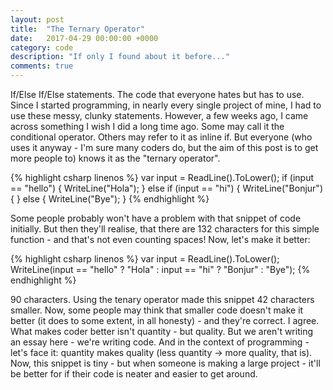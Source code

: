 ```yaml
---
layout: post
title:  "The Ternary Operator"
date:   2017-04-29 00:00:00 +0000
category: code
description: "If only I found about it before..."
comments: true
---
```

If/Else If/Else statements. The code that everyone hates but has to use. Since I started programming, in nearly every single project of mine, I had to use these messy, clunky statements. However, a few weeks ago, I came across something I wish I did a long time ago. Some may call it the conditional operator. Others may refer to it as inline if. But everyone (who uses it anyway - I'm sure many coders do, but the aim of this post is to get more people to) knows it as the "ternary operator".

{% highlight csharp linenos %}
var input = ReadLine().ToLower();
if (input == "hello") {
  WriteLine("Hola");
} else if (input == "hi") {
  WriteLine("Bonjur") {
} else {
  WriteLine("Bye");
}
{% endhighlight %}

Some people probably won't have a problem with that snippet of code initially. But then they'll realise, that there are 132 characters for this simple function - and that's not even counting spaces! Now, let's make it better:

{% highlight csharp linenos %}
var input = ReadLine().ToLower();
WriteLine(input == "hello" ? "Hola" : input == "hi" ? "Bonjur" : "Bye");
{% endhighlight %}

90 characters. Using the tenary operator made this snippet 42 characters smaller. Now, some people may think that smaller code doesn't make it better (it does to some extent, in all honesty) - and they're correct. I agree. What makes coder better isn't quantity - but quality. But we aren't writing an essay here - we're writing code. And in the context of programming - let's face it: quantity makes quality (less quantity -> more quality, that is). Now, this snippet is tiny - but when someone is making a large project - it'll be better for if their code is neater and easier to get around.